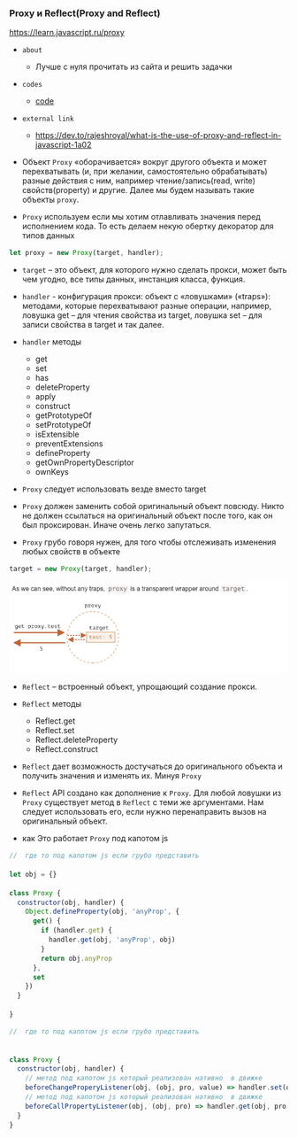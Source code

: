 ### Proxy и Reflect(Proxy and Reflect)

https://learn.javascript.ru/proxy

- `about`
    - Лучше с нуля прочитать из сайта и решить задачки

- `codes`
    - [code](../../codes/14-js-misc/_1-proxy.ts)

- `external link`
    - https://dev.to/rajeshroyal/what-is-the-use-of-proxy-and-reflect-in-javascript-1a02


- Объект `Proxy` «оборачивается» вокруг другого объекта и может перехватывать (и, при желании, самостоятельно
  обрабатывать) разные действия с ним, например чтение/запись(read, write) свойств(property) и другие. Далее мы будем
  называть такие объекты `proxy`.
- `Proxy` используем если мы хотим отлавливать значения перед исполнением кода. То есть делаем некую обертку декоратор
  для типов данных

```js
let proxy = new Proxy(target, handler);
```

- `target` – это объект, для которого нужно сделать прокси, может быть чем угодно, все типы данных, инстанция класса,
  функция.
- `handler` - конфигурация прокси: объект с «ловушками» («traps»): методами, которые перехватывают разные операции,
  например, ловушка get – для чтения свойства из target, ловушка set – для записи свойства в target и так далее.

- `handler` методы
    - get
    - set
    - has
    - deleteProperty
    - apply
    - construct
    - getPrototypeOf
    - setPrototypeOf
    - isExtensible
    - preventExtensions
    - defineProperty
    - getOwnPropertyDescriptor
    - ownKeys


- `Proxy` следует использовать везде вместо target
- `Proxy` должен заменить собой оригинальный объект повсюду. Никто не должен ссылаться на оригинальный объект после
  того, как он был проксирован. Иначе очень легко запутаться.
- `Proxy` грубо говоря нужен, для того чтобы отслеживать изменения любых свойств в объекте

```js
target = new Proxy(target, handler);
```

![img.png](../../../assets/how-to-work-proxy.png)

- `Reflect` – встроенный объект, упрощающий создание прокси.

- `Reflect` методы
    - Reflect.get
    - Reflect.set
    - Reflect.deleteProperty
    - Reflect.construct

- `Reflect` дает возможность достучаться до оригинального объекта и получить значения и изменять их. Минуя `Proxy`
- `Reflect` API создано как дополнение к `Proxy`. Для любой ловушки из `Proxy` существует метод в `Reflect` с теми же
  аргументами. Нам следует использовать его, если нужно перенаправить вызов на оригинальный объект.


- как Это работает `Proxy` под капотом js

```js
//  где то под капотом js если грубо представить

let obj = {}

class Proxy {
  constructor(obj, handler) {
    Object.defineProperty(obj, 'anyProp', {
      get() {
        if (handler.get) {
          handler.get(obj, 'anyProp', obj)
        }
        return obj.anyProp
      },
      set
    })
  }

}


```

```js
//  где то под капотом js если грубо представить


class Proxy {
  constructor(obj, handler) {
    // метод под капотом js который реализован нативно  в движке 
    beforeChangeProperyListener(obj, (obj, pro, value) => handler.set(obj, pro, value, obj))
    // метод под капотом js который реализован нативно  в движке 
    beforeCallPropertyListener(obj, (obj, pro) => handler.get(obj, pro, obj))
  }
}
```
